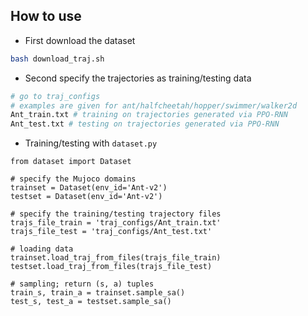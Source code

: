 ## How to use
* First download the dataset
```bash
bash download_traj.sh 
```

* Second specify the trajectories as training/testing data
```bash
# go to traj_configs
# examples are given for ant/halfcheetah/hopper/swimmer/walker2d
Ant_train.txt # training on trajectories generated via PPO-RNN
Ant_test.txt # testing on trajectories generated via PPO-RNN
```

* Training/testing with `dataset.py`
```python3
from dataset import Dataset

# specify the Mujoco domains
trainset = Dataset(env_id='Ant-v2')
testset = Dataset(env_id='Ant-v2')

# specify the training/testing trajectory files
trajs_file_train = 'traj_configs/Ant_train.txt'
trajs_file_test = 'traj_configs/Ant_test.txt'

# loading data
trainset.load_traj_from_files(trajs_file_train)
testset.load_traj_from_files(trajs_file_test)

# sampling; return (s, a) tuples
train_s, train_a = trainset.sample_sa()
test_s, test_a = testset.sample_sa()
```
